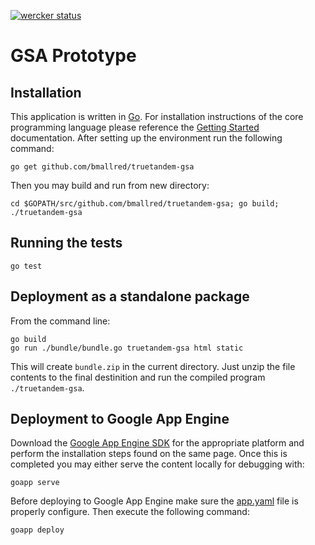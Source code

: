 [![wercker status](https://app.wercker.com/status/c1942ac27ed4ef01fabdfc5b49426e8b/m "wercker status")](https://app.wercker.com/project/bykey/c1942ac27ed4ef01fabdfc5b49426e8b)

# GSA Prototype

## Installation

This application is written in [Go](https://golang.org). For installation instructions of the core programming language please reference the [Getting Started](https://golang.org/doc/install) documentation. After setting up the environment run the following command:

```
go get github.com/bmallred/truetandem-gsa
```

Then you may build and run from new directory:

```
cd $GOPATH/src/github.com/bmallred/truetandem-gsa; go build; ./truetandem-gsa
```

## Running the tests

```
go test
```

## Deployment as a standalone package

From the command line:

```
go build
go run ./bundle/bundle.go truetandem-gsa html static
```

This will create ```bundle.zip``` in the current directory. Just unzip the file contents to the final destinition and run the compiled program ```./truetandem-gsa```.

## Deployment to Google App Engine

Download the [Google App Engine SDK](https://cloud.google.com/appengine/downloads) for the appropriate platform and perform the installation steps found on the same page. Once this is completed you may either serve the content locally for debugging with:

```
goapp serve
```

Before deploying to Google App Engine make sure the [app.yaml](https://github.com/bmallred/truetandem-gsa/blob/master/app.yaml) file is properly configure. Then execute the following command:

```
goapp deploy
```
